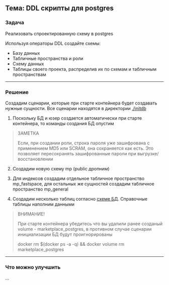 ## Тема: DDL скрипты для postgres

### Задача

Реализовать спроектированную схему в postgres

Используя операторы DDL создайте схемы:
* Базу данных
* Табличные пространства и роли
* Схему данных
* Таблицы своего проекта, распределив их по схемам и табличным пространствам

___
### Решение

Создадим сценарии, которые при старте контейнера будет создавать нужные сущности. 
Все сценарии находятся в директории [./initdb](https://github.com/RoIVIan-V/otus_course_db_2022_05/blob/main/04/initdb)

1. Поскольку БД и юзер создается автоматически при старте контейнера, то команды создания БД опустим

> ЗАМЕТКА
> 
> Если, при создании роли, строка пароля уже зашифрована с применением MD5 или SCRAM, она сохраняется как есть. 
> Это позволяет пересохранять зашифрованные пароли при выгрузке/восстановлении

2. Создадим новую схему mp (public дропним)

3. Для индексов создадим отдельное табличное пространство mp_fastspace,
для остальных же сущностей создадим табличное пространство mp_general

4. Создадим несколько таблиц согласно [cхеме БД](https://github.com/RoIVIan-V/otus_course_db_2022_05/blob/main/01/schema.md). 
Справочные таблицы наполним данными

> ВНИМАНИЕ!
> 
> При старте контейнера убедитесь что вы удалили ранее созданый volume - marketplace_postgres,
> в противном случае сценарии инициализации БД будут проигнорированы
> 
> docker rm $(docker ps -a -q) && docker volume rm marketplace_postgres

___
### Что можно улучшить

...